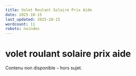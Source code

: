 ```yaml
---
title: Volet Roulant Solaire Prix Aide
date: 2025-10-15
last_updated: 2025-10-15
wordcount: 11
robots: noindex
---
```


# volet roulant solaire prix aide

Contenu non disponible – hors sujet.